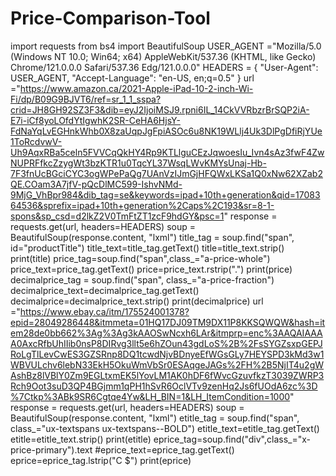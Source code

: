 # Price-Comparison-Tool
import requests
from bs4 import BeautifulSoup
USER_AGENT ="Mozilla/5.0 (Windows NT 10.0; Win64; x64) AppleWebKit/537.36 (KHTML, like Gecko) Chrome/121.0.0.0 Safari/537.36 Edg/121.0.0.0"
HEADERS = {
    "User-Agent": USER_AGENT,
    "Accept-Language": "en-US, en;q=0.5"
}
url ="https://www.amazon.ca/2021-Apple-iPad-10-2-inch-Wi-Fi/dp/B09G9BJVT6/ref=sr_1_1_sspa?crid=JH8GH92SZ3F3&dib=eyJ2IjoiMSJ9.rpni6IL_14CkVVRbzrBrSQP2iA-E7i-iCf8yoLOfdYtIgwhK2SR-CeHA6HjsY-FdNaYqLvEGHnkWhb0X8zaUqpJgFpiASOc6u8NK19WLlj4Uk3DlPgDfiRjYUe1ToRcdvwV-Uh9AqxRBa5celn5FVVCqQkHY4Rp9KTLlguCEzJqwoesIu_Ivn4sAz3fwF4ZwNUPRFfkcZzygWt3bzKTR1u0TqcYL37WsqLWvKMYsUnaj-Hb-7F3fnUcBGciCYC3ogWPePaQg7UAnVzIJmGjHFQWxLKSa1Q0xNw62XZab2QE.COam3A7jfV-pQcDlMC599-IshvNMd-9MjG_VhBpr984&dib_tag=se&keywords=ipad+10th+generation&qid=1708364536&sprefix=ipad+10th+generation%2Caps%2C193&sr=8-1-spons&sp_csd=d2lkZ2V0TmFtZT1zcF9hdGY&psc=1"
response = requests.get(url, headers=HEADERS)
soup = BeautifulSoup(response.content, "lxml")
title_tag = soup.find("span", id="productTitle")
title_text=title_tag.getText()
title=title_text.strip()
print(title)
price_tag=soup.find("span",class_="a-price-whole")
price_text=price_tag.getText()
price=price_text.rstrip(".")
print(price)
decimalprice_tag = soup.find("span", class_="a-price-fraction")
decimalprice_text=decimalprice_tag.getText()
decimalprice=decimalprice_text.strip()
print(decimalprice)
url ="https://www.ebay.ca/itm/175524001378?epid=28049286448&itmmeta=01HQ17DJ09TM9DX11P8KKSQWQW&hash=item28de0bb662%3Ag%3Ag3kAAOSwNcxh6LAr&itmprp=enc%3AAQAIAAAA0AxcRfbUhIIib0nsP8DIRvg3llt5e6hZOun43gdLoS%2B%2FsSYGZsxpGEPJRoLgTlLevCwES3GZSRnp8DQ1tcwdNjvBDnyeEfWGsGLy7HEYSPD3kMd3w1WBVULchv6lebN33EkH5OkuWmVbSr0ESAqgeJAGs%2FH%2B5NjIT4u2gWAshBz8lVBlY0Zm9EGLtxmEK5lYovLM1AK0hDF6fWvcGzuvfkzT3039ZWRP3Rch9Oot3suD3QP4BGjmm1qPH1hSvR6OclVTv9zenHq2Js6fUOdA6zc%3D%7Ctkp%3ABk9SR6Cgtqe4Yw&LH_BIN=1&LH_ItemCondition=1000"
response = requests.get(url, headers=HEADERS)
soup = BeautifulSoup(response.content, "lxml")
etitle_tag = soup.find("span", class_="ux-textspans ux-textspans--BOLD")
etitle_text=etitle_tag.getText()
etitle=etitle_text.strip()
print(etitle)
eprice_tag=soup.find("div",class_="x-price-primary").text
#eprice_text=eprice_tag.getText()
eprice=eprice_tag.lstrip("C $")
print(eprice)

